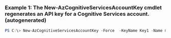 ### Example 1: The New-AzCognitiveServicesAccountKey cmdlet regenerates an API key for a Cognitive Services account. (autogenerated)
```powershell
PS C:\> New-AzCognitiveServicesAccountKey -Force  -KeyName Key1 -Name myaccount -ResourceGroupName cognitive-services-resource-group
```

